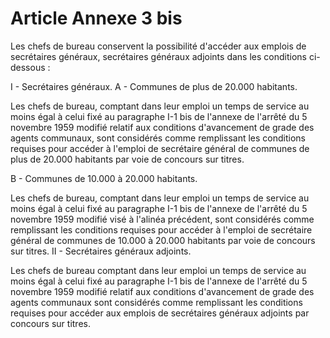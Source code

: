 # Article Annexe 3 bis

Les chefs de bureau conservent la possibilité d'accéder aux emplois de secrétaires généraux, secrétaires généraux adjoints dans les conditions ci-dessous :

I - Secrétaires généraux.               A - Communes de plus de 20.000 habitants.

Les chefs de bureau, comptant dans leur emploi un temps de service au moins égal à celui fixé au paragraphe I-1 bis de l'annexe de l'arrêté du 5 novembre 1959 modifié relatif aux conditions d'avancement de grade des agents communaux, sont considérés comme remplissant les conditions requises pour accéder à l'emploi de secrétaire général de communes de plus de 20.000 habitants par voie de concours sur titres.

B - Communes de 10.000 à 20.000 habitants.

Les chefs de bureau, comptant dans leur emploi un temps de service au moins égal à celui fixé au paragraphe I-1 bis de l'annexe de l'arrêté du 5 novembre 1959 modifié visé à l'alinéa précédent, sont considérés comme remplissant les conditions requises pour accéder à l'emploi de secrétaire général de communes de 10.000 à 20.000 habitants par voie de concours sur titres.                II - Secrétaires généraux adjoints.

Les chefs de bureau comptant dans leur emploi un temps de service au moins égal à celui fixé au paragraphe I-1 bis de l'annexe de l'arrêté du 5 novembre 1959 modifié relatif aux conditions d'avancement de grade des agents communaux sont considérés comme remplissant les conditions requises pour accéder aux emplois de secrétaires généraux adjoints par concours sur titres.
